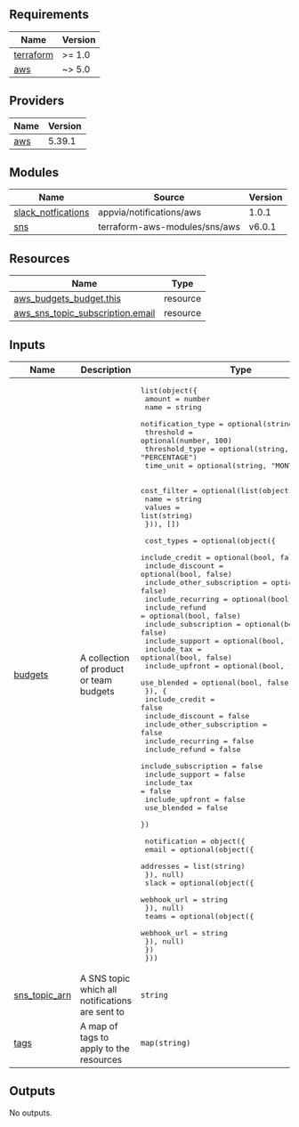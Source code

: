 <!-- BEGIN_TF_DOCS -->
## Requirements

| Name | Version |
|------|---------|
| <a name="requirement_terraform"></a> [terraform](#requirement\_terraform) | >= 1.0 |
| <a name="requirement_aws"></a> [aws](#requirement\_aws) | ~> 5.0 |

## Providers

| Name | Version |
|------|---------|
| <a name="provider_aws"></a> [aws](#provider\_aws) | 5.39.1 |

## Modules

| Name | Source | Version |
|------|--------|---------|
| <a name="module_slack_notfications"></a> [slack\_notfications](#module\_slack\_notfications) | appvia/notifications/aws | 1.0.1 |
| <a name="module_sns"></a> [sns](#module\_sns) | terraform-aws-modules/sns/aws | v6.0.1 |

## Resources

| Name | Type |
|------|------|
| [aws_budgets_budget.this](https://registry.terraform.io/providers/hashicorp/aws/latest/docs/resources/budgets_budget) | resource |
| [aws_sns_topic_subscription.email](https://registry.terraform.io/providers/hashicorp/aws/latest/docs/resources/sns_topic_subscription) | resource |

## Inputs

| Name | Description | Type | Default | Required |
|------|-------------|------|---------|:--------:|
| <a name="input_budgets"></a> [budgets](#input\_budgets) | A collection of product or team budgets | <pre>list(object({<br>    amount            = number<br>    name              = string<br>    notification_type = optional(string, "ACTUAL")<br>    threshold         = optional(number, 100)<br>    threshold_type    = optional(string, "PERCENTAGE")<br>    time_unit         = optional(string, "MONTHLY")<br><br>    cost_filter = optional(list(object({<br>      name   = string<br>      values = list(string)<br>    })), [])<br><br>    cost_types = optional(object({<br>      include_credit             = optional(bool, false)<br>      include_discount           = optional(bool, false)<br>      include_other_subscription = optional(bool, false)<br>      include_recurring          = optional(bool, false)<br>      include_refund             = optional(bool, false)<br>      include_subscription       = optional(bool, false)<br>      include_support            = optional(bool, false)<br>      include_tax                = optional(bool, false)<br>      include_upfront            = optional(bool, false)<br>      use_blended                = optional(bool, false)<br>      }), {<br>      include_credit             = false<br>      include_discount           = false<br>      include_other_subscription = false<br>      include_recurring          = false<br>      include_refund             = false<br>      include_subscription       = false<br>      include_support            = false<br>      include_tax                = false<br>      include_upfront            = false<br>      use_blended                = false<br>    })<br><br>    notification = object({<br>      email = optional(object({<br>        addresses = list(string)<br>      }), null)<br>      slack = optional(object({<br>        webhook_url = string<br>      }), null)<br>      teams = optional(object({<br>        webhook_url = string<br>      }), null)<br>    })<br>  }))</pre> | `[]` | no |
| <a name="input_sns_topic_arn"></a> [sns\_topic\_arn](#input\_sns\_topic\_arn) | A SNS topic which all notifications are sent to | `string` | `""` | no |
| <a name="input_tags"></a> [tags](#input\_tags) | A map of tags to apply to the resources | `map(string)` | `{}` | no |

## Outputs

No outputs.
<!-- END_TF_DOCS -->